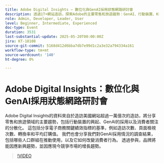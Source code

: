 ```yaml
---
title: Adobe Digital Insights — 數位化與GenAI採用狀態網路研討會
description: 透過1T+網站造訪，探索Adobe的主要零售和旅遊趨勢：GenAI、行動裝置、KPI和消費者分析，協助促進增長。
role: Admin, Developer, Leader, User
level: Beginner, Intermediate, Experienced
doc-type: Event
duration: 3531
last-substantial-update: 2025-05-20T00:00:00Z
jira: KT-18108
source-git-commit: 5168d412d6bba7db7e99d1c2a3e32a794334a161
workflow-type: tm+mt
source-wordcount: '140'
ht-degree: 0%

---
```



# Adobe Digital Insights：數位化與GenAI採用狀態網路研討會

Adobe Digital Insights的資料來自於造訪美國網站超過一萬億次的造訪，將分享零售和旅遊領域的主要趨勢，包括行動裝置的興起、GenAI的採用以及消費者關注的分散化。  這包括分享電子商務關鍵績效指標的基準，例如造訪次數、頁面檢視次數、轉換率和平均訂購值。  我們也會分享我們對GenAI採用情況的調查結果，包括哪些人口群組在推動使用，以及它如何改變消費者行為。  透過參與，品牌將能因應新興趨勢，並因應現今競爭市場的增長趨勢。

>[!VIDEO](https://video.tv.adobe.com/v/3458483/?learn=on&enablevpops)
